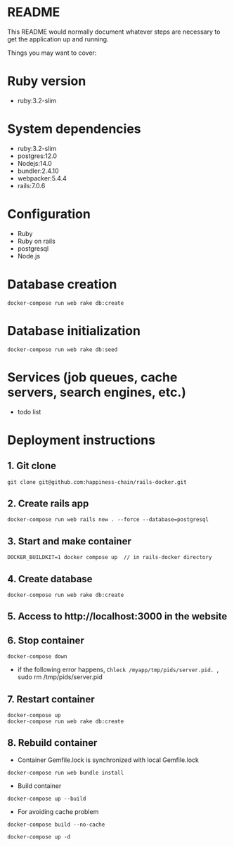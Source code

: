# README

This README would normally document whatever steps are necessary to get the
application up and running.

Things you may want to cover:

# Ruby version
- ruby:3.2-slim
# System dependencies
- ruby:3.2-slim
-  postgres:12.0
-  Nodejs:14.0
-  bundler:2.4.10
-  webpacker:5.4.4
-  rails:7.0.6
# Configuration
- Ruby
- Ruby on rails
- postgresql
- Node.js
# Database creation
    docker-compose run web rake db:create
# Database initialization
    docker-compose run web rake db:seed

# Services (job queues, cache servers, search engines, etc.)
- todo list
# Deployment instructions
## 1. Git clone
    git clone git@github.com:happiness-chain/rails-docker.git
    
## 2. Create rails app
    docker-compose run web rails new . --force --database=postgresql

## 3. Start and make container
    DOCKER_BUILDKIT=1 docker compose up  // in rails-docker directory

## 4. Create database
    docker-compose run web rake db:create

## 5. Access to http://localhost:3000 in the website

## 6. Stop container
    docker-compose down
- if the following error happens, `Chleck /myapp/tmp/pids/server.pid. `,
    sudo rm /tmp/pids/server.pid
## 7. Restart container
    docker-compose up
    docker-compose run web rake db:create
## 8. Rebuild container
- Container Gemfile.lock is synchronized with local Gemfile.lock
~~~
docker-compose run web bundle install
~~~
- Build container
~~~
docker-compose up --build
~~~
- For avoiding cache problem
~~~
docker-compose build --no-cache
~~~
~~~
docker-compose up -d
~~~
  
    
